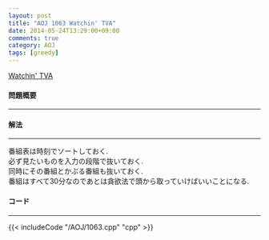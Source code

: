 ```yaml
---
layout: post
title: "AOJ 1063 Watchin' TVA"
date: 2014-05-24T13:29:00+09:00
comments: true
category: AOJ
tags: [greedy]
---
```


[Watchin' TVA](http://judge.u-aizu.ac.jp/onlinejudge/description.jsp?id=1063)

#### 問題概要

****

#### 解法

****

番組表は時刻でソートしておく.  
必ず見たいものを入力の段階で抜いておく.  
同時にその番組とかぶる番組も抜いておく.  
番組はすべて30分なのであとは貪欲法で頭から取っていけばいいことになる.  

#### コード

****

{{< includeCode "/AOJ/1063.cpp" "cpp" >}}
